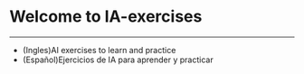 # Welcome to IA-exercises

---

- (Ingles)AI exercises to learn and practice
- (Español)Ejercicios de IA para aprender y practicar
